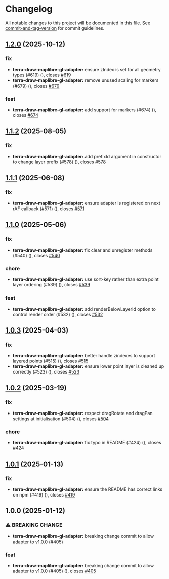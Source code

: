 # Changelog

All notable changes to this project will be documented in this file. See [commit-and-tag-version](https://github.com/absolute-version/commit-and-tag-version) for commit guidelines.

## [1.2.0](https://github.com/JamesLMilner/terra-draw/compare/terra-draw-maplibre-gl-adapter@1.1.2...terra-draw-maplibre-gl-adapter@1.2.0) (2025-10-12)


### fix

* **terra-draw-maplibre-gl-adapter:** ensure zIndex is set for all geometry types (#619) ([](https://github.com/JamesLMilner/terra-draw/commit/b34cee9d7eb5d70cc8dd73b13f31835627d2b3b3)), closes [#619](https://github.com/JamesLMilner/terra-draw/issues/619)
* **terra-draw-maplibre-gl-adapter:** remove unused scaling for markers (#679) ([](https://github.com/JamesLMilner/terra-draw/commit/504276ad5a9af20418c83be2b3f8ebe17184f40c)), closes [#679](https://github.com/JamesLMilner/terra-draw/issues/679)


### feat

* **terra-draw-maplibre-gl-adapter:** add support for markers (#674) ([](https://github.com/JamesLMilner/terra-draw/commit/8aebe3b9ec3e2b42bb6b5b18617d6d755a950435)), closes [#674](https://github.com/JamesLMilner/terra-draw/issues/674)

## [1.1.2](https://github.com/JamesLMilner/terra-draw/compare/terra-draw-maplibre-gl-adapter@1.1.1...terra-draw-maplibre-gl-adapter@1.1.2) (2025-08-05)


### fix

* **terra-draw-maplibre-gl-adapter:** add prefixId argument in constructor to change layer prefix (#578) ([](https://github.com/JamesLMilner/terra-draw/commit/21e225f74f4c15822a51f5b779e132e22c36a651)), closes [#578](https://github.com/JamesLMilner/terra-draw/issues/578)

## [1.1.1](https://github.com/JamesLMilner/terra-draw/compare/terra-draw-maplibre-gl-adapter@1.1.0...terra-draw-maplibre-gl-adapter@1.1.1) (2025-06-08)


### fix

* **terra-draw-maplibre-gl-adapter:** ensure adapter is registered on next rAF callback (#571) ([](https://github.com/JamesLMilner/terra-draw/commit/1b3a84e8e4974f84b72e6ba15aea863aa4e9dc14)), closes [#571](https://github.com/JamesLMilner/terra-draw/issues/571)

## [1.1.0](https://github.com/JamesLMilner/terra-draw/compare/terra-draw-maplibre-gl-adapter@1.0.3...terra-draw-maplibre-gl-adapter@1.1.0) (2025-05-06)


### fix

* **terra-draw-maplibre-gl-adapter:** fix clear and unregister methods (#540) ([](https://github.com/JamesLMilner/terra-draw/commit/53ba278b40c10b476587029dd82aa8a590bcec68)), closes [#540](https://github.com/JamesLMilner/terra-draw/issues/540)


### chore

* **terra-draw-maplibre-gl-adapter:** use sort-key rather than extra point layer ordering (#539) ([](https://github.com/JamesLMilner/terra-draw/commit/e15b6a2f093e18feea97a869a4db41121ab6d524)), closes [#539](https://github.com/JamesLMilner/terra-draw/issues/539)


### feat

* **terra-draw-maplibre-gl-adapter:** add renderBelowLayerId option to control render order (#532) ([](https://github.com/JamesLMilner/terra-draw/commit/46e446651f716cb5582c37e72dc74b63c34587f1)), closes [#532](https://github.com/JamesLMilner/terra-draw/issues/532)

## [1.0.3](https://github.com/JamesLMilner/terra-draw/compare/terra-draw-maplibre-gl-adapter@1.0.2...terra-draw-maplibre-gl-adapter@1.0.3) (2025-04-03)


### fix

* **terra-draw-maplibre-gl-adapter:** better handle zindexes to support layered points (#515) ([](https://github.com/JamesLMilner/terra-draw/commit/18e62883db2e60b53e2f4a9c2568a6ee6a194bea)), closes [#515](https://github.com/JamesLMilner/terra-draw/issues/515)
* **terra-draw-maplibre-gl-adapter:** ensure lower point layer is cleaned up correctly (#523) ([](https://github.com/JamesLMilner/terra-draw/commit/0652adf730439b8735651a735eea46ad12c99a06)), closes [#523](https://github.com/JamesLMilner/terra-draw/issues/523)

## [1.0.2](https://github.com/JamesLMilner/terra-draw/compare/terra-draw-maplibre-gl-adapter@1.0.1...terra-draw-maplibre-gl-adapter@1.0.2) (2025-03-19)


### fix

* **terra-draw-maplibre-gl-adapter:** respect dragRotate and dragPan settings at initialisation (#504) ([](https://github.com/JamesLMilner/terra-draw/commit/fedcea7281843928744f1ea78d8f2e942b9878c6)), closes [#504](https://github.com/JamesLMilner/terra-draw/issues/504)


### chore

* **terra-draw-maplibre-gl-adapter:** fix typo in README (#424) ([](https://github.com/JamesLMilner/terra-draw/commit/374c779dd701de5c41ff2decba0152b8f8f78791)), closes [#424](https://github.com/JamesLMilner/terra-draw/issues/424)

## [1.0.1](https://github.com/JamesLMilner/terra-draw/compare/terra-draw-maplibre-gl-adapter@1.0.0...terra-draw-maplibre-gl-adapter@1.0.1) (2025-01-13)


### fix

* **terra-draw-maplibre-gl-adapter:** ensure the README has correct links on npm (#419) ([](https://github.com/JamesLMilner/terra-draw/commit/ccaa50632d6e954389111bbe63fee79bdb7f6a06)), closes [#419](https://github.com/JamesLMilner/terra-draw/issues/419)

## 1.0.0 (2025-01-12)


### ⚠ BREAKING CHANGE

* **terra-draw-maplibre-gl-adapter:** breaking change commit to allow adapter to v1.0.0 (#405)

### feat

* **terra-draw-maplibre-gl-adapter:** breaking change commit to allow adapter to v1.0.0 (#405) ([](https://github.com/JamesLMilner/terra-draw/commit/5a0cd54196a2a208b79c18755ec99891bee4e173)), closes [#405](https://github.com/JamesLMilner/terra-draw/issues/405)
